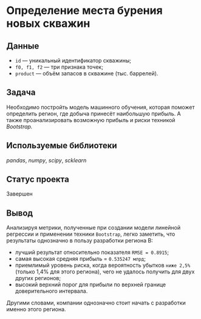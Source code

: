 # Определение места бурения новых скважин


## Данные

* `id` — уникальный идентификатор скважины;
* `f0, f1, f2` — три признака точек;
* `product` — объём запасов в скважине (тыс. баррелей).

## Задача

Необходимо постройть модель машинного обучения, которая поможет определить регион, где добыча принесёт наибольшую прибыль. А также проанализировать возможную прибыль и риски техникой *Bootstrap.*

## Используемые библиотеки
*pandas*, *numpy*, *scipy*, *scklearn*

## Статус проекта
Завершен

## Вывод
Анализируя метрики, полученные при создании модели линейной регрессии и применении техники `Bootstrap`, легко заметить, что результаты однозначно в пользу разработки региона B: 
  - лучший результат относительно показателя `RMSE = 0.8915`; 
  - самая высокая средняя прибыль  = `0.535247 млрд`;
  - приемлимый уровень риска, когда вероятность убытков `ниже 2,5%` (только 1,4% для этого региона), чего не удалось получить для двух других регионов;
  - высокий верхний порог для прибыли по верхней границе доверительного интервала.

Другими словами, компании однозначно стоит начать с разработки именно этого региона.

